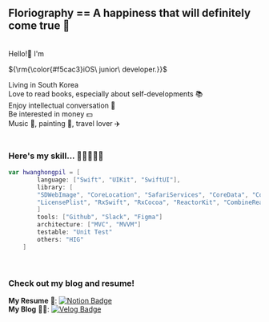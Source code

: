 ## Floriography == A happiness that will definitely come true 🌼
<br/>
Hello!👋 I'm <p>${\rm{\color{#f5cac3}iOS\ junior\ developer.}}$</p> Living in South Korea
<br/>
Love to read books, especially about self-developments 📚  
<br/>
Enjoy intellectual conversation 💬  
<br/>
Be interested in money 💵  
<br/>
Music 🎹, painting 🎨, travel lover ✈️ 

<br/>
<br/>

### Here's my skill... 🔨👷‍♂️👨‍💻
```swift
var hwanghongpil = [
        language: ["Swift", "UIKit", "SwiftUI"],
        library: [
        "SDWebImage", "CoreLocation", "SafariServices", "CoreData", "Combine", "Alamofire", "SnapKit",
        "LicensePlist", "RxSwift", "RxCocoa", "ReactorKit", "CombineReactor", "Then", "WeatherKit", "Chart"
        ]
        tools: ["Github", "Slack", "Figma"]
        architecture: ["MVC", "MVVM"]
        testable: "Unit Test"
        others: "HIG"
    ]
```
<br/>

### Check out my blog and resume!
**My Resume** 📄: [![Notion Badge](http://img.shields.io/badge/-Notion-000000?style=flat&logo=Notion&link=https://frenchmarigoldflower.notion.site/8525909711344c118d9f282063b9f076?pvs=4)](https://frenchmarigoldflower.notion.site/8525909711344c118d9f282063b9f076?pvs=4)
<br/>
**My Blog** 🧑‍🏫: [![Velog Badge](http://img.shields.io/badge/-Velog-20C997?style=flat&logo=Velog&link=https://velog.io/@marigold410)](https://velog.io/@marigold410)
